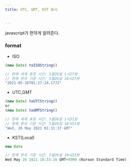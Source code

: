 ```yaml
---
title: UTC, GMT, KST 표시

   
---
```

javascript가 편하게 알려준다.
### format
- ISO
```javascript
(new Date).toISOString() 
```
```javascript
// 현재 세계 표준 시간: 5월26일 1시27분
// 현재 한국 기준 시간: 5월26일 10시27분
"2021-05-26T01:27:24.177Z"
```
- UTC,GMT
```javascript
(new Date).toUTCString()
or
(new Date).toGMTString()
```
```javascript
// 현재 세계 표쥰 시간: 5월26일 1시31분
// 현재 한국 기준 시간: 5월26일 10시31분
"Wed, 26 May 2021 01:31:37 GMT"
```
- KST(Local)
```javascript
new Date
```
```javascript
// 현재 한국 기준 시간: 5월26일 10시33분
Wed May 26 2021 10:33:16 GMT+0900 (Korean Standard Time)
```



